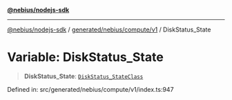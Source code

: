 [**@nebius/nodejs-sdk**](../../../../../README.md)

***

[@nebius/nodejs-sdk](../../../../../README.md) / [generated/nebius/compute/v1](../README.md) / DiskStatus\_State

# Variable: DiskStatus\_State

> **DiskStatus\_State**: [`DiskStatus_StateClass`](../type-aliases/DiskStatus_StateClass.md)

Defined in: src/generated/nebius/compute/v1/index.ts:947

